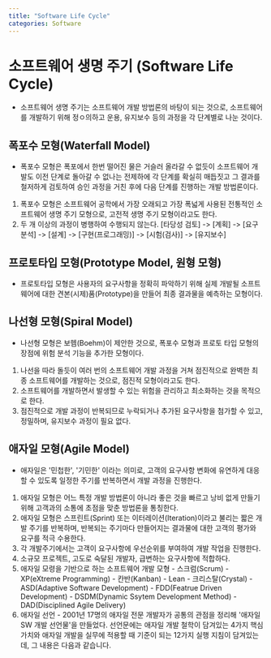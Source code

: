 ```yaml
---
title: "Software Life Cycle"
categories: Software
---
```


# 소프트웨어 생명 주기 (Software Life Cycle)
  - 소프트웨어 생명 주기는 소프트웨어 개발 방법론의 바탕이 되는 것으로, 소프트웨어를 개발하기 위해 정ㅇ의하고 운용, 유지보수 등의 과정을 각 단계별로 나눈 것이다.
  
## 폭포수 모형(Waterfall Model)
  - 폭포수 모형은 폭포에서 한번 떨어진 물은 거슬러 올라갈 수 없듯이 소프트웨어 개발도 이전 단계로 돌아갈 수 없나는 전제하에 
  각 단계를 확실히 매듭짓고 그 결과를 철저하게 검토하여 승인 과정을 거친 후에 다음 단계를 진행하는 개발 방법론이다.
  1. 폭포수 모형은 소프트웨어 공학에서 가장 오래되고 가장 폭넓게 사용된 전통적인 소프트웨어 생명 주기 모형으로, 고전적 생명 주기 모형이라고도 한다.
  2. 두 개 이상의 과정이 병행하여 수행되지 않는다.
  [타당성 검토] -> [계획] -> [요구 분석] -> [설계] -> [구현(프로그래밍)] -> [시험(검사)] -> [유지보수]
  
## 프로토타입 모형(Prototype Model, 원형 모형)
  - 프로토타입 모형은 사용자의 요구사항을 정확히 파악하기 위해 실제 개발될 소프트웨어에 대한 견본(시제)품(Prototype)을 만들어 최종 결과물을 예측하는 모형이다.

## 나선형 모형(Spiral Model)
  - 나선형 모형은 보헴(Boehm)이 제안한 것으로, 폭포수 모형과 프로토 타입 모형의 장점에 위험 분석 기능을 추가한 모형이다.
  1. 나선을 따라 돌듯이 여러 번의 소프트웨어 개발 과정을 거쳐 점진적으로 완벽한 최종 소프트웨어를 개발하는 것으로, 점진적 모형이라고도 한다.
  2. 소프트웨어를 개발하면서 발생할 수 있는 위험을 관리하고 최소화하는 것을 목적으로 한다.
  3. 점진적으로 개발 과정이 반복되므로 누락되거나 추가된 요구사항을 첨가할 수 있고, 정밀하며, 유지보수 과정이 필요 없다.

## 애자일 모형(Agile Model)
  - 애자일은 '민첩한', '기민한' 이라는 의미로, 고객의 요구사항 변화에 유연하게 대응할 수 있도록 일정한 주기를 반복하면서 개발 과정을 진행한다.
  1. 애자일 모형은 어느 특정 개발 방법론이 아니라 좋은 것을 빠르고 낭비 없게 만들기 위해 고객과의 소통에 초점을 맞춘 방법론을 통칭한다.
  2. 애자일 모형은 스프린트(Sprint) 또는 이터레이션(Iteration)이라고 불리는 짧은 개발 주기를 반복하며, 반복되는 주기마다 만들어지는 결과물에 대한 고객의 평가와 요구를 적극 수용한다.
  3. 각 개발주기에서는 고객이 요구사항에 우선순위를 부여하여 개발 작업을 진행한다.
  4. 소규모 프로젝트, 고도로 숙달된 개발자, 급변하는 요구사항에 적합하다.
  5. 애자일 모령을 기반으로 하는 소프트웨어 개발 모형
    - 스크럼(Scrum)
    - XP(eXtreme Programming)
    - 칸반(Kanban)
    - Lean
    - 크리스탈(Crystal)
    - ASD(Adaptive Software Development)
    - FDD(Featrue Driven Development)
    - DSDM(Dynamic Ssytem Development Method)
    - DAD(Disciplined Agile Delivery)
   6. 애자일 선언
    - 2001년 17명의 애자일 전문 개발자가 공통의 관점을 정리해 '애자일 SW 개발 선언물'을 만들었다.
    선언문에는 애자일 개발 철학이 담겨있는 4가지 핵심 가치와 애자일 개발을 실무에 적용할 때 기준이 되는 12가지 실행 지침이 담겨있는데, 그 내용은 다음과 같습니다.
    
    
